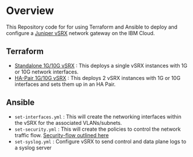 # Overview
This Repository code for for using Terraform and Ansible to deploy and configure a [Juniper vSRX]() network gateway on the IBM Cloud. 

## Terraform
 - [Standalone 1G/10G vSRX](standalone/) : This deploys a single vSRX instances with 1G or 10G network interfaces.
 - [HA-Pair 1G/10G vSRX](ha-pair/) : This deploys 2 vSRX instances with 1G or 10G interfaces and sets them up in an HA Pair.

## Ansible
 - `set-interfaces.yml` : This will create the networking interfaces within the vSRX for the associated VLANs/subnets.
 - `set-security.yml` : This will create the policies to control the network traffic flow. [Security-flow outlined here](https://cloud.ibm.com/docs/vsrx?topic=vsrx-creating-your-new-traffic-flows)
 - `set-syslog.yml` : Configure vSRX to send control and data plane logs to a syslog server